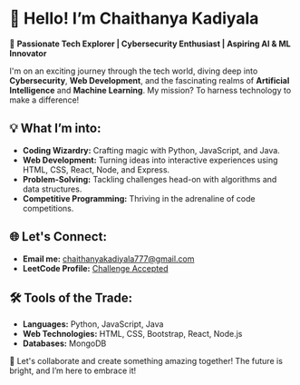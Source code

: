 # 👋 Hello! I’m Chaithanya Kadiyala

🌟 **Passionate Tech Explorer | Cybersecurity Enthusiast | Aspiring AI & ML Innovator**

I'm on an exciting journey through the tech world, diving deep into **Cybersecurity**, **Web Development**, and the fascinating realms of **Artificial Intelligence** and **Machine Learning**. My mission? To harness technology to make a difference!

## 💡 What I’m into:
- **Coding Wizardry:** Crafting magic with Python, JavaScript, and Java.
- **Web Development:** Turning ideas into interactive experiences using HTML, CSS, React, Node, and Express.
- **Problem-Solving:** Tackling challenges head-on with algorithms and data structures.
- **Competitive Programming:** Thriving in the adrenaline of code competitions.

## 🌐 Let's Connect:
- **Email me:** [chaithanyakadiyala777@gmail.com](mailto:chaithanyakadiyala777@gmail.com)
- **LeetCode Profile:** [Challenge Accepted](https://leetcode.com/u/chaithanyakadiyala777/)

## 🛠️ Tools of the Trade:
- **Languages:** Python, JavaScript, Java
- **Web Technologies:** HTML, CSS, Bootstrap, React, Node.js
- **Databases:** MongoDB

🚀 Let's collaborate and create something amazing together! The future is bright, and I’m here to embrace it!
